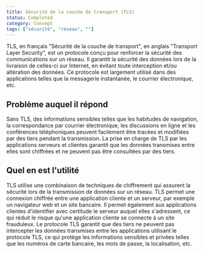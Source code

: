 ```yaml
---
title: Sécurité de la couche de transport (TLS)
status: Completed
category: Concept
tags: ["sécurité", "réseau", ""]
---
```


TLS, en français "Sécurité de la couche de transport", en anglais "Transport Layer Security", est un protocole conçu pour renforcer la sécurité des communications sur un réseau. 
Il garantit la sécurité des données lors de la livraison de celles-ci sur Internet, 
en évitant toute interception et/ou altération des données. 
Ce protocole est largement utilisé dans des applications telles que la messagerie instantanée, le courrier électronique, etc.

## Problème auquel il répond

Sans TLS, des informations sensibles telles que les habitudes de navigation, la correspondance par courrier électronique, les discussions en ligne et les conférences téléphoniques peuvent facilement être tracées et modifiées par des tiers pendant la transmission. 
La prise en charge de TLS par les applications serveurs et clientes garantit
que les données transmises entre elles sont chiffrées et ne peuvent pas être consultées par des tiers.


## Quel en est l'utilité

TLS utilise une combinaison de techniques de chiffrement qui assurent la sécurité lors de la transmission de données sur un réseau. 
TLS permet une connexion chiffrée entre une application cliente et un serveur, par exemple un navigateur web et un site bancaire. 
Il permet également aux applications clientes d'identifier avec certitude le serveur auquel elles s'adressent, 
ce qui réduit le risque qu'une application cliente se connecte à un site frauduleux. 
Le protocole TLS garantit que des tiers ne peuvent pas intercepter les données transmises entre les applications utilisant le protocole TLS, 
ce qui protège les informations sensibles et privées telles que les numéros de carte bancaire, les mots de passe, la localisation, etc.
